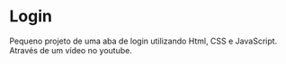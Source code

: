 # Login
Pequeno projeto de uma aba de login utilizando Html, CSS e JavaScript. Através de um vídeo no youtube. 
